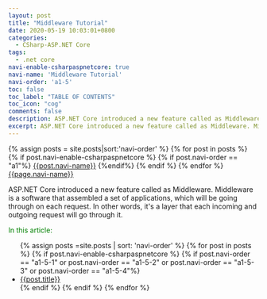 ```yaml
---
layout: post
title: "Middleware Tutorial"
date: 2020-05-19 10:03:01+0800
categories:
  - CSharp-ASP.NET Core
tags:
  - .net core
navi-enable-csharpaspnetcore: true
navi-name: 'Middleware Tutorial'
navi-order: 'a1-5'
toc: false
toc_label: "TABLE OF CONTENTS"
toc_icon: "cog"
comments: false
description: ASP.NET Core introduced a new feature called as Middleware. Middleware is a software that assembled a set of applications, which will be going through on each request. In other words, it's a layer that each incoming and outgoing request will go through it.
excerpt: ASP.NET Core introduced a new feature called as Middleware. Middleware is a software that assembled a set of applications, which will be going through on each request. In other words, it's a layer that each incoming and outgoing request will go through it.
---
```

<!--navigation bar-->
<div class='navi-link-container'>
  {% assign posts = site.posts|sort:'navi-order' %}
  {% for post in posts %}
    {% if post.navi-enable-csharpaspnetcore %}
        {% if post.navi-order == "a1"%}
            <a href="{{ site.baseurl }}{{ post.url }}" class='navi-link'>{{post.navi-name}}</a>
        {%endif%}
    {% endif %}
  {% endfor %}
<a class='navi-link' href="">{{page.navi-name}}</a>
</div>
<!--navigation bar-->

ASP.NET Core introduced a new feature called as Middleware. Middleware is a software that assembled a set of applications, which will be going through on each request. In other words, it's a layer that each incoming and outgoing request will go through it.

<!-- Middleware overview -->
<!-- Built your own middleware  -->
<!-- built-in middleware(tutorial) -->
<!-- conclution -->


<!--items-->
<div>
<span style="color: green;">In this article:</span>
<ul>
  {% assign posts =site.posts | sort: 'navi-order' %}
  {% for post in posts %}
    {% if post.navi-enable-csharpaspnetcore %}
      {% if post.navi-order == "a1-5-1" or
            post.navi-order == "a1-5-2" or 
            post.navi-order == "a1-5-3" or 
            post.navi-order == "a1-5-4"%}
                <li><a href="{{ site.baseurl }}{{ post.url }}" class="item-link">{{post.title}}</a></li>
      {% endif %}
    {% endif %}
  {% endfor %}
</ul>
</div>
<!--items-->